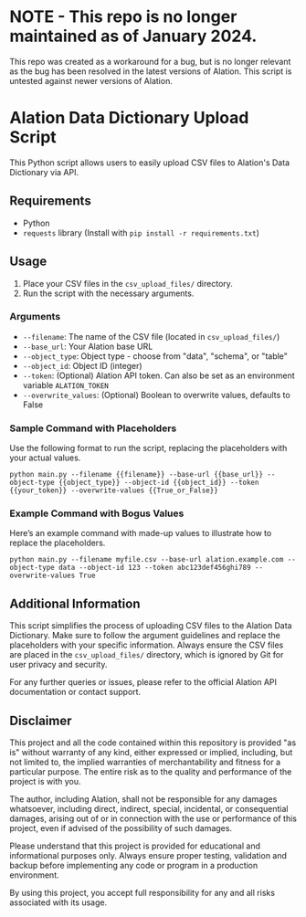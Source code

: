 # NOTE - This repo is no longer maintained as of January 2024.

This repo was created as a workaround for a bug, but is no longer relevant as the bug has been resolved in the latest versions of Alation. This script is untested against newer versions of Alation.

# Alation Data Dictionary Upload Script

This Python script allows users to easily upload CSV files to Alation's Data Dictionary via API.

## Requirements

- Python
- `requests` library (Install with `pip install -r requirements.txt`)

## Usage

1. Place your CSV files in the `csv_upload_files/` directory.
2. Run the script with the necessary arguments.

### Arguments

- `--filename`: The name of the CSV file (located in `csv_upload_files/`)
- `--base_url`: Your Alation base URL
- `--object_type`: Object type - choose from "data", "schema", or "table"
- `--object_id`: Object ID (integer)
- `--token`: (Optional) Alation API token. Can also be set as an environment variable `ALATION_TOKEN`
- `--overwrite_values`: (Optional) Boolean to overwrite values, defaults to False

### Sample Command with Placeholders

Use the following format to run the script, replacing the placeholders with your actual values.

`python main.py --filename {{filename}} --base-url {{base_url}} --object-type {{object_type}} --object-id {{object_id}} --token {{your_token}} --overwrite-values {{True_or_False}}`

### Example Command with Bogus Values

Here’s an example command with made-up values to illustrate how to replace the placeholders.

`python main.py --filename myfile.csv --base-url alation.example.com --object-type data --object-id 123 --token abc123def456ghi789 --overwrite-values True`


## Additional Information

This script simplifies the process of uploading CSV files to the Alation Data Dictionary. Make sure to follow the argument guidelines and replace the placeholders with your specific information. Always ensure the CSV files are placed in the `csv_upload_files/` directory, which is ignored by Git for user privacy and security.

For any further queries or issues, please refer to the official Alation API documentation or contact support.

## Disclaimer

This project and all the code contained within this repository is provided "as is" without warranty of any kind, either expressed or implied, including, but not limited to, the implied warranties of merchantability and fitness for a particular purpose. The entire risk as to the quality and performance of the project is with you.

The author, including Alation, shall not be responsible for any damages whatsoever, including direct, indirect, special, incidental, or consequential damages, arising out of or in connection with the use or performance of this project, even if advised of the possibility of such damages.

Please understand that this project is provided for educational and informational purposes only. Always ensure proper testing, validation and backup before implementing any code or program in a production environment.

By using this project, you accept full responsibility for any and all risks associated with its usage.
